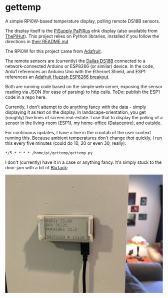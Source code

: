 # gettemp
A simple RPi0W-based temperature display, polling remote DS18B sensors.

The display itself is the [PiSupply PaPiRus](https://www.pi-supply.com/product/papirus-zero-epaper-screen-phat-pi-zero/) eInk display (also available from [ThePiHut](https://thepihut.com/products/papirus-zero-epaper-eink-screen-phat-for-pi-zero?variant=28041609745)). This project relies on Python libraries, installed if you follow the directions in [their README.md](https://github.com/PiSupply/PaPiRus/blob/master/README.md)

The RPi0W for this project came from [Adafruit](https://www.adafruit.com/product/3400).

The remote sensors are (currently) the [Dallas DS18B](https://www.adafruit.com/product/374) connected to a network-connected Arduino or ESP8266 (or similar) device. In the code, Ardu1 references an Arduino Uno with the Ethernet Shield, and ESP1 references an [Adafruit Huzzah ESP8266 breakout](https://www.adafruit.com/product/2471).

Both are running code based on the simple web server, exposing the sensor reading via JSON (for ease of parsing) to http calls. ToDo: publish the ESP1 code in a repo here.

Currently, I don't attempt to do anything fancy with the data - simply displaying it as text on the display. In landscape-orientation, you get (roughly) five lines of screen real-estate. I use that to display the polling of a sensor in the living-room (ESP1), my home-office (Datacentre), and outside.

For continuous updates, I have a line in the crontab of the user context running this. Because ambient temperatures don't change *that* quickly, I run this every five minutes (could do 10, 20 or even 30, really):

```
*/5 * * * * /home/pi/gettemp/gettemp.py
```

I don't (currently) have it in a case or anything fancy. It's simply stuck to the door-jam with a bit of [BluTack](https://www.amazon.com/Blu-Tack-060968-Reusable-Adhesive-75g/dp/B001FGLX72/ref=sr_1_3?ie=UTF8&qid=1512329012&sr=8-3&keywords=blue+tack):

![alt text](https://raw.githubusercontent.com/kenkl/gettemp/master/action_shot.jpg "gettemp action shot")
